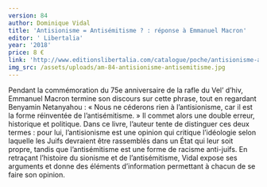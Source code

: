 ```yaml
---
version: 84
author: Dominique Vidal
title: 'Antisionisme = Antisémitisme ? : réponse à Emmanuel Macron'
editor: ' Libertalia'
year: '2018'
price: 8 €
link: 'http://www.editionslibertalia.com/catalogue/poche/antisionisme-antisemitisme'
img_src: /assets/uploads/am-84-antisionisme-antisemitisme.jpg
---
```

Pendant la commémoration du 75e anniversaire de la rafle du Vel’ d’hiv,
 Emmanuel Macron termine son discours sur cette phrase, tout en regardant
 Benyamin Netanyahou : « Nous ne céderons rien à l’antisionisme, car il est
 la forme réinventée de l’antisémitisme. » Il commet alors une double erreur,
 historique et politique. Dans ce livre, l’auteur tente de distinguer ces deux
 termes : pour lui, l’antisionisme est une opinion qui critique l’idéologie selon
 laquelle les Juifs devraient être rassemblés dans un État qui leur soit propre,
 tandis que l’antisémitisme est une forme de racisme anti-juifs. En retraçant
 l’histoire du sionisme et de l’antisémitisme, Vidal expose ses arguments et
 donne des éléments d’information permettant à chacun de se faire son opinion.
